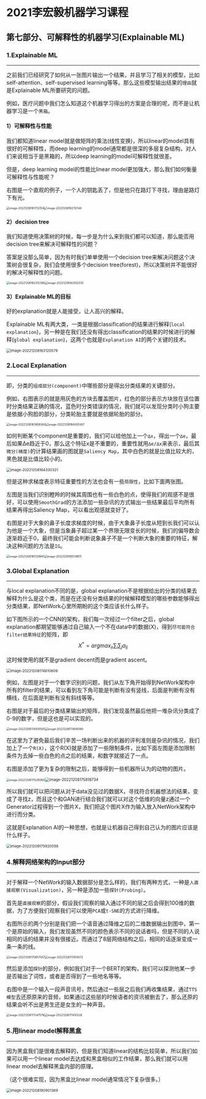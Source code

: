 # 2021李宏毅机器学习课程

## 第七部分、可解释性的机器学习(Explainable ML)

### 1.Explainable ML

***

之前我们已经研究了如何从一张图片输出一个结果，并且学习了相关的模型，比如self-attention、self-supervised learning等等。那么这些模型输出结果的`理由`就是Explainable ML所要研究的问题。

例如，医疗问题中我们怎么知道这个机器学习得出的方案是合理的呢，而不是让机器学习是一个`黑箱`。

#### 1）可解释性与性能

我们都知道linear model就是做矩阵的乘法(线性变换)，所以linear的model具有很好的可解释性，而deep learning的model通常都是很深的多层复杂结构，对人们来说相当于是黑箱的，所以deep learning的model可解释性就很差。

但是，deep learning model的性能比linear model更加强大，那么我们如何衡量可解释性与性能呢？

右图是一个直观的例子，一个人的钥匙丢了，但是他只在路灯下寻找，理由是路灯下有光。



<img src="../images/image-20221208161732104.png" alt="image-20221208161732104" style="zoom:50%;" /><img src="../images/image-20221208162112144.png" alt="image-20221208162112144" style="zoom:50%;" />



#### 2）decision tree

我们知道使用决策树的时候，每一步是为什么来到我们都可以知道，那么能否用decision tree来解决可解释性的问题？

答案是没那么简单，因为有时我们单单使用一个decision tree来解决问题这个决策树会很复杂，我们会使用很多个decision tree(forest)，所以决策树并不能很好的解决可解释性的问题。

<img src="../images/image-20221208162312395.png" alt="image-20221208162312395" style="zoom:50%;" /><img src="../images/image-20221208162550335.png" alt="image-20221208162550335" style="zoom:50%;" />

#### 3）Explainable ML的目标

好的explanation就是人能接受，让人高兴的解释。

Explainable ML有两大类，一类是根据classification的结果进行解释(`local explanation`)，另一种是在我们还没有得出classification的结果的时候进行的解释(`global explanation`)，这两个也就是`Explanation AI`的两个关键的技术。

<img src="../images/image-20221208163120579.png" alt="image-20221208163120579" style="zoom:67%;" />

### 2.Local Explanation

***

即，分类的`组成部分(component)`中哪些部分是得出分类结果的关键部分。

例如，右图表示的就是用灰色的方块去覆盖图片，红色的部分表示方块放在该位置时分类结果正确的情况，蓝色时分类错误的情况，我们就可以发现分类时小狗主要是依据小狗脸的部分，分类轮胎主要就是依据轮胎的部分。

<img src="../images/image-20221208163908384.png" alt="image-20221208163908384" style="zoom:50%;" /><img src="../images/image-20221208164005407.png" alt="image-20221208164005407" style="zoom:50%;" />

如何判断某个component是重要的，我们可以给他加上一个`∆x`，得出一个`∆e`，最后如果∆e趋近于0，那么这个特征x是不重要的，重要性就用`∆e/∆x`来表示，最后其`微分(梯度)`的计算结果画的图就是`Saliency Map`，其中白色的就是比值比较大的，黑色就是比值比较小的。

<img src="../images/image-20221208164330321.png" alt="image-20221208164330321" style="zoom:67%;" />

但是这种求梯度表示特征重要性的方法也会有一些`局限性`，比如下面两张图。

左图是当我们识别瞪羚的时候其周围也有一些白色的点，使得我们的观感不是很好，可以使用`SmoothGrad`的方法添加一些杂讯的方式输出一些结果最后平均所有结果再得出Saliency Map，可以看出观感就变好了。

右图是对于大象的鼻子长度求梯度的时候，由于大象鼻子长度从短到长我们可以认为他是一个大象，但是当象鼻子超过某一个界限无限变长的时候，我们的偏导数会逐渐趋近于0，最终我们可能会判断说象鼻子不是一个判断大象的重要的特征，解决这种问题的方法是`IG`。

<img src="../images/image-20221208165129941.png" alt="image-20221208165129941" style="zoom:50%;" /><img src="../images/image-20221208165139611.png" alt="image-20221208165139611" style="zoom:50%;" />

### 3.Global Explanation

***

与local explanation不同的是，global explanation不是根据给出的分类的结果去解释为什么是这个类，而是在还没有分类结果的时候解释模型的哪些参数能够得出分类结果，即NetWork心里所期盼的这个类应该长什么样子。

如下图所示的一个CNN的架构，我们每一次经过一个filter之后，global explanation都期望能够通过自己输入一个不在data中的数据(X)，得到`尽可能符合filter结果特征`的矩阵，即
$$
X^* = argmax_x\sum_i \sum_j a_{ij}
$$


这时候使用的就不是gradient decent而是gradient ascent。

<img src="../images/image-20221208174610609.png" alt="image-20221208174610609" style="zoom:67%;" />

例如，左图是对于一个数字识别的问题，我们从左下角开始得到NetWork架构中所有的filter的结果，可以看到左下角可能是判断有没有竖线，后面是判断有没有横线，在后面是判断有没有斜线等等。

右图是对于最后的分类结果输出的矩阵，我们发现虽然最后他把一堆杂讯分类成了0-9的数字，但是这也是可以实现的。

<img src="../images/image-20221208174935505.png" alt="image-20221208174935505" style="zoom:50%;" /><img src="../images/image-20221208174945160.png" alt="image-20221208174945160" style="zoom:50%;" />

在这里为了避免最后我们辛苦一场判断出来的机器的评判准则是杂讯的情况，我们加上了一个`R(X)`，这个R(X)就是添加了一些限制条件，比如下面左图是添加限制条件为去掉一些白色的点之后的结果，和数字就接近了一点。

右图是添加了更为复杂的限制之后，能够得到一些机器所认为的动物的图片。

<img src="../images/image-20221208175245905.png" alt="image-20221208175245905" style="zoom:50%;" /><img src="../images/image-20221208175818734.png" alt="image-20221208175818734" style="zoom:70%;" />

所以我们就可以把问题从对于data没见过的数据X，寻找符合机器想法的结果，变成了寻找z，而且这个和GAN进行结合我们就可以对这个低维的向量z通过一个Generator过程得到一个图片X，我们把这个图片X作为输入放入NetWork架构中进行而分类。

这就是Explanation AI的一种思想，也就是让机器自己得到自己认为的图片应该是什么样子。

<img src="../images/image-20221208175920058.png" alt="image-20221208175920058" style="zoom:67%;" />



### 4.解释网络架构的Input部分

***

对于解释一个NetWork的输入数据部分是怎么样的，我们有两种方式，一种是`人直接观察(Visualization)`，另一种是添加一些`探针(Probing)`。

首先是`直接观察`的部分，假设我们观察的输入通过不同的层之后会得到100维的数据，为了方便我们观察我们可以使用`PCA`或`t-SNE`的方式进行降维。

右图所示的两个分别是我们把一个语音通过降维之后的二维数据输出到图中，第一个是原始的输入，我们发现虽然不同的颜色表示不同的说话者吗，但是不同的人说相同的话的结果并没有很接近。而通过了8层网络结构之后，相同的话逐渐变成一条一条的线。

<img src="../images/image-20221208170857007.png" alt="image-20221208170857007" style="zoom:50%;" /><img src="../images/image-20221208170914572.png" alt="image-20221208170914572" style="zoom:50%;" />

然后是添加`探针`的部分，例如我们对于一个BERT的架构，我们可以探测他某一步是否输出了词性，或者是否得到了一些地名等等。

右图中是一个输入一段声音讯号，然后通过一些层之后我们再收集结果，通过`TTS模型`去还原原来的音频，如果通过这些层的时候语者的资讯被删去了，那么还原的结果会听不出是男生还是女生的一种声音。

<img src="../images/image-20221208171347576.png" alt="image-20221208171347576" style="zoom:50%;" /><img src="../images/image-20221208171410226.png" alt="image-20221208171410226" style="zoom:50%;" />

### 5.用linear model解释黑盒

***

因为黑盒我们是很难去解释的，但是我们知道linear的结构比较简单，所以我们如果可以用一个linear model去达成和黑盒相似的工作结果，那么我们就可以用linear model去解释黑盒内部的原理。

（这个很难实现，因为黑盒比linear model通常情况下复杂很多。）

<img src="../images/image-20221208180901369.png" alt="image-20221208180901369" style="zoom:67%;" />